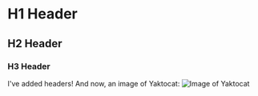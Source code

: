 # H1 Header
## H2 Header
### H3 Header
I've added headers!
And now, an image of Yaktocat:
![Image of Yaktocat](https://octodex.github.com/images/yaktocat.png)
